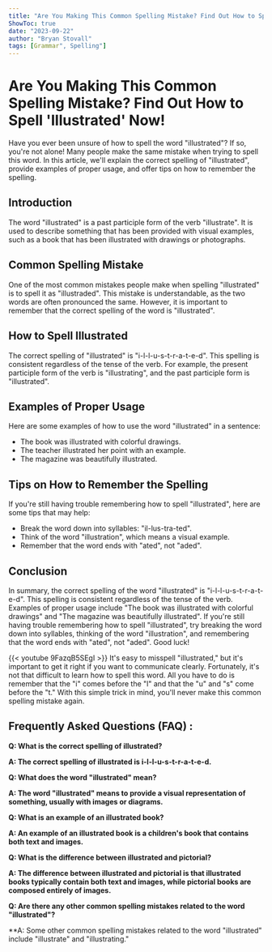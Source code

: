 ```yaml
---
title: "Are You Making This Common Spelling Mistake? Find Out How to Spell 'Illustrated' Now!"
ShowToc: true 
date: "2023-09-22"
author: "Bryan Stovall" 
tags: [Grammar", Spelling"]
---
```

# Are You Making This Common Spelling Mistake? Find Out How to Spell 'Illustrated' Now! 

Have you ever been unsure of how to spell the word "illustrated"? If so, you're not alone! Many people make the same mistake when trying to spell this word. In this article, we'll explain the correct spelling of "illustrated", provide examples of proper usage, and offer tips on how to remember the spelling. 

## Introduction 

The word "illustrated" is a past participle form of the verb "illustrate". It is used to describe something that has been provided with visual examples, such as a book that has been illustrated with drawings or photographs. 

## Common Spelling Mistake

One of the most common mistakes people make when spelling "illustrated" is to spell it as "illustraded". This mistake is understandable, as the two words are often pronounced the same. However, it is important to remember that the correct spelling of the word is "illustrated". 

## How to Spell Illustrated 

The correct spelling of "illustrated" is "i-l-l-u-s-t-r-a-t-e-d". This spelling is consistent regardless of the tense of the verb. For example, the present participle form of the verb is "illustrating", and the past participle form is "illustrated". 

## Examples of Proper Usage 

Here are some examples of how to use the word "illustrated" in a sentence: 

- The book was illustrated with colorful drawings. 
- The teacher illustrated her point with an example. 
- The magazine was beautifully illustrated. 

## Tips on How to Remember the Spelling 

If you're still having trouble remembering how to spell "illustrated", here are some tips that may help: 

- Break the word down into syllables: "il-lus-tra-ted". 
- Think of the word "illustration", which means a visual example. 
- Remember that the word ends with "ated", not "aded". 

## Conclusion 

In summary, the correct spelling of the word "illustrated" is "i-l-l-u-s-t-r-a-t-e-d". This spelling is consistent regardless of the tense of the verb. Examples of proper usage include "The book was illustrated with colorful drawings" and "The magazine was beautifully illustrated". If you're still having trouble remembering how to spell "illustrated", try breaking the word down into syllables, thinking of the word "illustration", and remembering that the word ends with "ated", not "aded". Good luck!

{{< youtube 9FazqB5SEgI >}} 
It's easy to misspell "illustrated," but it's important to get it right if you want to communicate clearly. Fortunately, it's not that difficult to learn how to spell this word. All you have to do is remember that the "i" comes before the "l" and that the "u" and "s" come before the "t." With this simple trick in mind, you'll never make this common spelling mistake again.

## Frequently Asked Questions (FAQ) :
**Q: What is the correct spelling of illustrated?**

**A: The correct spelling of illustrated is i-l-l-u-s-t-r-a-t-e-d.**

**Q: What does the word "illustrated" mean?**

**A: The word "illustrated" means to provide a visual representation of something, usually with images or diagrams.**

**Q: What is an example of an illustrated book?**

**A: An example of an illustrated book is a children's book that contains both text and images.**

**Q: What is the difference between illustrated and pictorial?**

**A: The difference between illustrated and pictorial is that illustrated books typically contain both text and images, while pictorial books are composed entirely of images.**

**Q: Are there any other common spelling mistakes related to the word "illustrated"?**

**A: Some other common spelling mistakes related to the word "illustrated" include "illustrate" and "illustrating."





